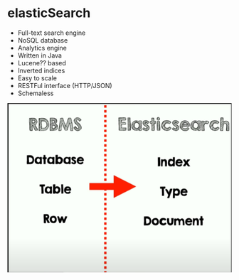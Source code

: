 # elasticSearch
* Full-text search engine
* NoSQL database
* Analytics engine
* Written in Java
* Lucene?? based
* Inverted indices
* Easy to scale
* RESTFul interface (HTTP/JSON)
* Schemaless

![picture 1](./images/c278af9d22a93020407b45c3916e73cff98f925c26a2ba7295b92b23b00bcb5c.png)  
